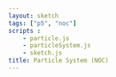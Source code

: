 ```yaml
---
layout: sketch
tags: ["p5", "noc"]
scripts : 
    - particle.js
    - particleSystem.js
    - sketch.js
title: Particle System (NOC)
---
```

